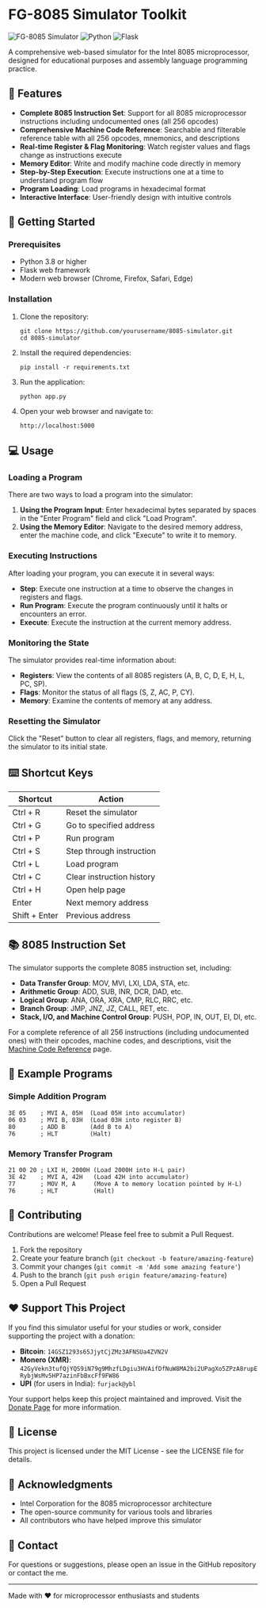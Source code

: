 # FG-8085 Simulator Toolkit

![FG-8085 Simulator](https://img.shields.io/badge/FG--8085-Simulator-blue)
![Python](https://img.shields.io/badge/Python-3.8%2B-green)
![Flask](https://img.shields.io/badge/Flask-2.0%2B-lightgrey)

A comprehensive web-based simulator for the Intel 8085 microprocessor, designed for educational purposes and assembly language programming practice.

## 🌟 Features

- **Complete 8085 Instruction Set**: Support for all 8085 microprocessor instructions including undocumented ones (all 256 opcodes)
- **Comprehensive Machine Code Reference**: Searchable and filterable reference table with all 256 opcodes, mnemonics, and descriptions
- **Real-time Register & Flag Monitoring**: Watch register values and flags change as instructions execute
- **Memory Editor**: Write and modify machine code directly in memory
- **Step-by-Step Execution**: Execute instructions one at a time to understand program flow
- **Program Loading**: Load programs in hexadecimal format
- **Interactive Interface**: User-friendly design with intuitive controls

## 🚀 Getting Started

### Prerequisites

- Python 3.8 or higher
- Flask web framework
- Modern web browser (Chrome, Firefox, Safari, Edge)

### Installation

1. Clone the repository:
   ```
   git clone https://github.com/yourusername/8085-simulator.git
   cd 8085-simulator
   ```

2. Install the required dependencies:
   ```
   pip install -r requirements.txt
   ```

3. Run the application:
   ```
   python app.py
   ```

4. Open your web browser and navigate to:
   ```
   http://localhost:5000
   ```

## 💻 Usage

### Loading a Program

There are two ways to load a program into the simulator:

1. **Using the Program Input**: Enter hexadecimal bytes separated by spaces in the "Enter Program" field and click "Load Program".
2. **Using the Memory Editor**: Navigate to the desired memory address, enter the machine code, and click "Execute" to write it to memory.

### Executing Instructions

After loading your program, you can execute it in several ways:

- **Step**: Execute one instruction at a time to observe the changes in registers and flags.
- **Run Program**: Execute the program continuously until it halts or encounters an error.
- **Execute**: Execute the instruction at the current memory address.

### Monitoring the State

The simulator provides real-time information about:

- **Registers**: View the contents of all 8085 registers (A, B, C, D, E, H, L, PC, SP).
- **Flags**: Monitor the status of all flags (S, Z, AC, P, CY).
- **Memory**: Examine the contents of memory at any address.

### Resetting the Simulator

Click the "Reset" button to clear all registers, flags, and memory, returning the simulator to its initial state.

## ⌨️ Shortcut Keys

| Shortcut | Action |
|----------|--------|
| Ctrl + R | Reset the simulator |
| Ctrl + G | Go to specified address |
| Ctrl + P | Run program |
| Ctrl + S | Step through instruction |
| Ctrl + L | Load program |
| Ctrl + C | Clear instruction history |
| Ctrl + H | Open help page |
| Enter | Next memory address |
| Shift + Enter | Previous address |

## 📚 8085 Instruction Set

The simulator supports the complete 8085 instruction set, including:

- **Data Transfer Group**: MOV, MVI, LXI, LDA, STA, etc.
- **Arithmetic Group**: ADD, SUB, INR, DCR, DAD, etc.
- **Logical Group**: ANA, ORA, XRA, CMP, RLC, RRC, etc.
- **Branch Group**: JMP, JNZ, JZ, CALL, RET, etc.
- **Stack, I/O, and Machine Control Group**: PUSH, POP, IN, OUT, EI, DI, etc.

For a complete reference of all 256 instructions (including undocumented ones) with their opcodes, machine codes, and descriptions, visit the [Machine Code Reference](http://fg-8085.onrender.com/machine-code) page.

## 🧩 Example Programs

### Simple Addition Program

```
3E 05    ; MVI A, 05H  (Load 05H into accumulator)
06 03    ; MVI B, 03H  (Load 03H into register B)
80       ; ADD B       (Add B to A)
76       ; HLT         (Halt)
```

### Memory Transfer Program

```
21 00 20 ; LXI H, 2000H (Load 2000H into H-L pair)
3E 42    ; MVI A, 42H   (Load 42H into accumulator)
77       ; MOV M, A     (Move A to memory location pointed by H-L)
76       ; HLT          (Halt)
```

## 🤝 Contributing

Contributions are welcome! Please feel free to submit a Pull Request.

1. Fork the repository
2. Create your feature branch (`git checkout -b feature/amazing-feature`)
3. Commit your changes (`git commit -m 'Add some amazing feature'`)
4. Push to the branch (`git push origin feature/amazing-feature`)
5. Open a Pull Request

## ❤️ Support This Project

If you find this simulator useful for your studies or work, consider supporting the project with a donation:

- **Bitcoin**: `14GSZ1293s65JjytCjZMz3AFNSUa4ZVN2V`
- **Monero (XMR)**: `42GyVekn3tufQjYQS9iN79g9MhzfLDgiu3HVAifDfNuW8MA2bi2UPagXo5ZPzA8rupERybjWsMv5HP7azinFbBxcFf9FW86`
- **UPI** (for users in India): `furjack@ybl`

Your support helps keep this project maintained and improved. Visit the [Donate Page](http://fg-8085.onrender.com/donate) for more information.

## 📝 License

This project is licensed under the MIT License - see the LICENSE file for details.

## 🙏 Acknowledgments

- Intel Corporation for the 8085 microprocessor architecture
- The open-source community for various tools and libraries
- All contributors who have helped improve this simulator

## 📧 Contact

For questions or suggestions, please open an issue in the GitHub repository or contact the me.

---

Made with ❤️ for microprocessor enthusiasts and students 
